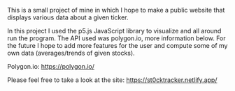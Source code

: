 This is a small project of mine in which I hope to make a public website that displays various data about a given ticker.

In this project I used the p5.js JavaScript library to visualize and all around run the program. The API used was polygon.io, more information below. For the future I hope to add more features for the user and compute some of my own data (averages/trends of given stocks).

Polygon.io: https://polygon.io/

Please feel free to take a look at the site: https://st0cktracker.netlify.app/ 
